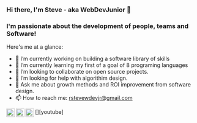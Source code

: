 ### Hi there, I'm Steve - aka WebDevJunior 👋

### I'm passionate about the development of people, teams and Software!

<!-- **steveWDamesJr/steveWDamesJr** is a ✨ _special_ ✨ repository because its `README.md` (this file) appears on your GitHub profile. -->

Here's me at a glance:

- 🔭 I’m currently working on building a software library of skills
- 🌱 I’m currently learning my first of a goal of 8 programing languages
- 👯 I’m looking to collaborate on open source projects. 
- 🤔 I’m looking for help with algorithim design.
- 💬 Ask me about growth methods and ROI improvement from software design.
- 📫 How to reach me: rstevewdevjr@gmail.com

     




[<img align="left" alt="steveWDamesJr | LinkedIn" width="22px" src="https://cdn.jsdelivr.net/npm/simple-icons@v3/icons/linkedin.svg" />][linkedin]


[<img align="left" alt="steveWDamesJr | Twitter" width="22px" src="https://cdn.jsdelivr.net/npm/simple-icons@v3/icons/twitter.svg" />][twitter]


[<img align="left" alt="steveWDamesJr | Youtube" width="22px" src="https://cdn.jsdelivr.net/npm/simple-icons@3.13.0/icons/youtube.svg" />][youtube]











[linkedin]: https://www.linkedin.com/in/steve-w-dames-jr/
[WebDevJuniorplaylist]: https://www.youtube.com/user/stevedamesjr/featured
[vscode]: https://code.visualstudio.com/
[Twitter]: https://twitter.com/Steve88312331







